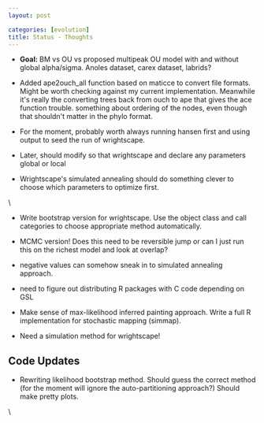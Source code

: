 ```yaml
---
layout: post

categories: [evolution]
title: Status - Thoughts
---
```







 








-   **Goal:** BM vs OU vs proposed multipeak OU model with and without
    global alpha/sigma. Anoles dataset, carex dataset, labrids?

-   Added ape2ouch\_all function based on maticce to convert file
    formats. Might be worth checking against my current implementation.
    Meanwhile it's really the converting trees back from ouch to ape
    that gives the ace function trouble. something about ordering of the
    nodes, even though that shouldn't matter in the phylo format.

-   For the moment, probably worth always running hansen first and using
    output to seed the run of wrightscape.
-   Later, should modify so that wrightscape and declare any parameters
    global or local
-   Wrightscape's simulated annealing should do something clever to
    choose which parameters to optimize first.

\

-   Write bootstrap version for wrightscape. Use the object class and
    call categories to choose appropriate method automatically.

-   MCMC version! Does this need to be reversible jump or can I just run
    this on the richest model and look at overlap?

-   negative values can somehow sneak in to simulated annealing
    approach.

-   need to figure out distributing R packages with C code depending on
    GSL

-   Make sense of max-likelihood inferred painting approach. Write a
    full R implementation for stochastic mapping (simmap).

-   Need a simulation method for wrightscape!

Code Updates
------------

-   Rewriting likelihood bootstrap method. Should guess the correct
    method (for the moment will ignore the auto-partitioning approach?)
    Should make pretty plots.

\

